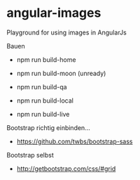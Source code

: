 # angular-images
Playground for using images in AngularJs

Bauen
* npm run build-home
* npm run build-moon (unready)

* npm run build-qa
* npm run build-local
* npm run build-live

Bootstrap richtig einbinden...
* https://github.com/twbs/bootstrap-sass

Bootstrap selbst
* http://getbootstrap.com/css/#grid
